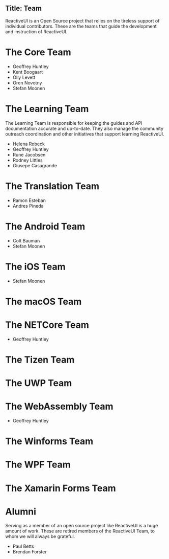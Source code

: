 
Title: Team
---

ReactiveUI is an Open Source project that relies on the tireless support of individual contributors. These are the teams that guide the development and instruction of ReactiveUI.

# The Core Team

* Geoffrey Huntley
* Kent Boogaart
* Olly Levett
* Oren Novotny
* Stefan Moonen

# The Learning Team 

The Learning Team is responsible for keeping the guides and API documentation accurate and up-to-date. They also manage the community outreach coordination and other initiatives that support learning ReactiveUI. 

* Helena Robeck
* Geoffrey Huntley
* Rune Jacobsen
* Rodney Littles
* Giusepe Casagrande

# The Translation Team

* Ramon Esteban
* Andres Pineda

# The Android Team

* Colt Bauman
* Stefan Moonen

# The iOS Team

* Stefan Moonen

# The macOS Team

# The NETCore Team

* Geoffrey Huntley

# The Tizen Team

# The UWP Team

# The WebAssembly Team
* Geoffrey Huntley

# The Winforms Team

# The WPF Team

# The Xamarin Forms Team

# Alumni

Serving as a member of an open source project like ReactiveUI is a huge amount of work. These are retired members of the ReactiveUI Team, to whom we will always be grateful. 

* Paul Betts
* Brendan Forster
